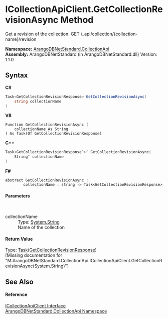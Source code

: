 # ICollectionApiClient.GetCollectionRevisionAsync Method 
 

Get a revision of the collection. GET /_api/collection/{collection-name}/revision

**Namespace:**&nbsp;<a href="3dcc286c-06c5-3dac-bfbd-fb449b69cd48">ArangoDBNetStandard.CollectionApi</a><br />**Assembly:**&nbsp;ArangoDBNetStandard (in ArangoDBNetStandard.dll) Version: 1.1.0

## Syntax

**C#**<br />
``` C#
Task<GetCollectionRevisionResponse> GetCollectionRevisionAsync(
	string collectionName
)
```

**VB**<br />
``` VB
Function GetCollectionRevisionAsync ( 
	collectionName As String
) As Task(Of GetCollectionRevisionResponse)
```

**C++**<br />
``` C++
Task<GetCollectionRevisionResponse^>^ GetCollectionRevisionAsync(
	String^ collectionName
)
```

**F#**<br />
``` F#
abstract GetCollectionRevisionAsync : 
        collectionName : string -> Task<GetCollectionRevisionResponse> 

```


#### Parameters
&nbsp;<dl><dt>collectionName</dt><dd>Type: <a href="https://docs.microsoft.com/dotnet/api/system.string" target="_blank" rel="noopener noreferrer">System.String</a><br />Name of the collection</dd></dl>

#### Return Value
Type: <a href="https://docs.microsoft.com/dotnet/api/system.threading.tasks.task-1" target="_blank" rel="noopener noreferrer">Task</a>(<a href="6c8a891b-e2a1-0a19-ac73-3bf0c6ace3b0">GetCollectionRevisionResponse</a>)<br />\[Missing <returns> documentation for "M:ArangoDBNetStandard.CollectionApi.ICollectionApiClient.GetCollectionRevisionAsync(System.String)"\]

## See Also


#### Reference
<a href="115f8915-6e26-9f19-8c7f-b11fd4b90e27">ICollectionApiClient Interface</a><br /><a href="3dcc286c-06c5-3dac-bfbd-fb449b69cd48">ArangoDBNetStandard.CollectionApi Namespace</a><br />